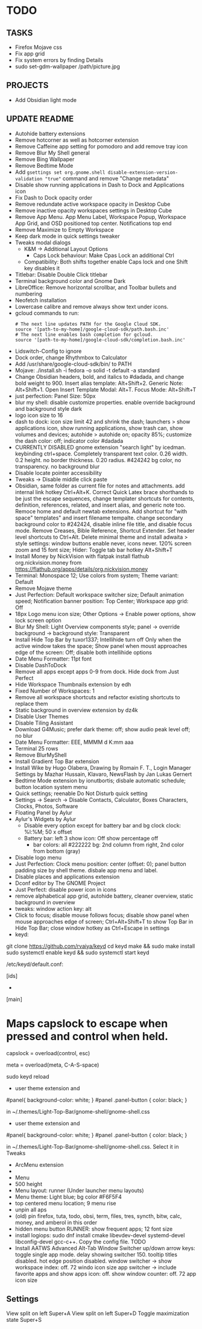 # TODO

## TASKS

- Firefox Mojave css
- Fix app grid
- Fix system errors by finding Details
- sudo set-gdm-wallpaper /path/picture.jpg

## PROJECTS

- Add Obsidian light mode

## UPDATE README

- Autohide battery extensions
- Remove hotcorner as well as hotcorner extension
- Remove Caffeine app setting for pomodoro and add remove tray icon
- Remove Blur My Shell general
- Remove Bing Wallpaper
- Remove Bedtime Mode
- Add `gsettings set org.gnome.shell disable-extension-version-validation "true"` command and remove "Change metadata"
- Disable show running applications in Dash to Dock and Applications icon
- Fix Dash to Dock opacity order
- Remove redundate active workspace opacity in Desktop Cube
- Remove inactive opacity workspaces settings in Desktop Cube
- Remove App Menu. App Menu Label, Workspace Popup, Workspace App Grid, and OSD positioned top center. Notifications top end
- Remove Maximize to Empty Workspace
- Keep dark mode in quick settings tweaker
- Tweaks modal dialogs
    - K&M -> Additional Layout Options
        - Caps Lock behaviour: Make Cpas Lock an additional Ctrl
    - Compatibility: Both shifts together enable Caps lock and one Shift key disables it
- Titlebar: Disable Double Click titlebar
- Terminal background color and Gnome Dark
- LibreOffice: Remove horizontal scrollbar, and Toolbar bullets and numbering
- Neofetch installation
- Lowercase calibre and remove always show text under icons.
- gcloud commands to run:
    ```
    # The next line updates PATH for the Google Cloud SDK.
    source '[path-to-my-home]/google-cloud-sdk/path.bash.inc'
    # The next line enables bash completion for gcloud.
    source '[path-to-my-home]/google-cloud-sdk/completion.bash.inc'
    ```
- Lidswitch-Config to ignore
- Dock order, change Rhythmbox to Calculator
- Add /usr/share/google-cloud-sdk/bin/ to PATH
- Mojave: ./install.sh -i fedora -o solid -t default -a standard
- Change Obsidian headers, bold, and italics to #dadada, and change bold weight to 900. Insert alias template: Alt+Shift+2. Generic Note: Alt+Shift+1. Open Insert Template Modal: Alt+T. Focus Mode: Alt+Shift+T
- just perfection: Panel Size: 50px
- blur my shell: disable customize properties. enable override background and background style dark
- logo icon size to 16
- dash to dock: icon size limit 42 and  shrink the dash; launchers > show applications icon, show running applications, show trash can, show volumes and devices; autohide > autohide on; opacity 85%; customize the dash color: off; indicator color #dadada
- CURRENTLY DISABLED gnome extension "search light" by icedman. keybinding ctrl+space. Completely transparent text color. 0.26 width. 0.2 height. no border thickness. 0.20 radius. #424242 bg color, no transparency. no background blur
- Disable locate pointer accessibility
- Tweaks -> Disable middle click paste
- Obsidian, same folder as current file for notes and attachments. add internal link hotkey Ctrl+Alt+K. Correct Quick Latex brace shorthands to be just the escape sequences, change templater shortcuts for contents, definition, references, related, and insert alias, and generic note too. Remoce home and default newtab extensions. Add shortcut for "with space" templates" and insert filename tempalte. change secondary background color to #242424, disable inline file title, and disable focus mode. Remove Creases, Bible Reference, Shortcut Extender. Set header level shortcuts to Ctrl+Alt. Delete minimal theme and install adwaita > style settings: window buttons enable never, icons never. 120% screen zoom and 15 font size; Hider: Toggle tab bar hotkey Alt+Shift+T
- Install Money by NickVision with flatpak install flathub org.nickvision.money from https://flathub.org/apps/details/org.nickvision.money
- Terminal: Monospace 12; Use colors from system; Theme variant: Default
- Remove Mojave theme
- Just Perfection: Default workspace switcher size; Default animation speed; Notification banner position: Top Center; Workspace app grid: Off
- 18px Logo menu icon size; Other Options -> Enable power options, show lock screen option
- Blur My Shell: Light Overview components style; panel -> override background -> background style: Transparent
- Install Hide Top Bar by tuxor1337; Intellihide turn off Only when the active window takes the space; Show panel when moust approaches edge of the screen: Off; disable both intellihide options
- Date Menu Formatter: 11pt font
- Disable DashToDock
- Remove all apps except apps 0-9 from dock. Hide dock from Just Perfect
- Hide Workspace Thumbnails extension by edh 
- Fixed Number of Workspaces: 1
- Remove all workspace shortcuts and refactor existing shortcuts to replace them
- Static background in overview extension by dz4k
- Disable User Themes
- Disable Tiling Assistant
- Download G4Music; prefer dark theme: off; show audio peak level off; no blur
- Date Menu Formatter: EEE,  MMMM d  K:mm aaa
- Terminal 25 rows
- Remove BlurMyShell
- Install Gradient Top Bar extension
- Install Wike by Hugo Olabera, Drawing by Romain F. T., Login Manager Settings by Mazhar Hussain, Klavaro, NewsFlash by Jan Lukas Gernert
- Bedtime Mode extension by ionutbortis; disbale automatic schedule; button location system menu
- Quick settings; reenable Do Not Disturb quick setting
- Settings -> Search -> Disable Contacts, Calculator, Boxes Characters, Clocks, Photos, Software
- Floating Panel by Aylur
- Aylur's Widgets by Aylur
    - Disable every option except for battery bar and bg clock
    clock: %l:%M; 50 x offset
    - Battery bar: left 3
        show icon: Off
        show percentage off
        - bar colors: all #222222
        bg: 2nd column from right, 2nd color from bottom (gray)
- Disable logo menu
- Just Perfection: Clock menu position: center (offset: 0); panel button padding size by shell theme. disbale app menu and label.
- Disable places and applications extension
- Dconf editor by The GNOME Project
- Just Perfect: disable power icon in icons
- remove alphabetical app grid, autohide battery, cleaner overview, static background in overview
- tweaks: window action key: alt
- Click to focus; disable mouse follows focus; disable show panel when mouse approaches edge of screen; Ctrl+Alt+Shift+T to show Top Bar in Hide Top Bar; close window hotkey as Ctrl+Escape in settings
- keyd:

git clone https://github.com/rvaiya/keyd
cd keyd
make && sudo make install
sudo systemctl enable keyd && sudo systemctl start keyd

/etc/keyd/default.conf:

[ids]

*

[main]

# Maps capslock to escape when pressed and control when held.
capslock = overload(control, esc)

meta = overload(meta, C-A-S-space)


sudo keyd reload

- user theme extension and 

#panel{
background-color: white;
}
#panel .panel-button {
color: black;
}

in ~/.themes/Light-Top-Bar/gnome-shell/gnome-shell.css

- user theme extension and 

#panel{
background-color: white;
}
#panel .panel-button {
color: black;
}

in ~/.themes/Light-Top-Bar/gnome-shell/gnome-shell.css. Select it in Tweaks

- ArcMenu extension
 - 
 - Menu
  - 500 height
  - Menu layout: runner (Under launcher menu layouts)
  - Menu theme: Light blue; bg color #F6F5F4
  - top centered menu location; 9 menu rise
  - unpin all aps
  - (old) pin firefox, tuta, todo, obsi, term, files, tres, syncth, bitw, calc, money, and amberol in this order
 - hidden menu button
 RUNNER: show frequent apps; 12 font size
- install logiops: sudo dnf install cmake libevdev-devel systemd-devel libconfig-devel gcc-c++. Copy the config file. TODO
- Install AATWS Advanced Alt-Tab Window Switcher
  up/down arrow keys: toggle single app mode. delay showing switcher 150. tooltip titles disabled. hot edge position disabled.
  window switcher -> show workspace index: off. 72 windo icon size
  app switcher -> include favorite apps and show apps icon: off. show window counter: off. 72 app icon size

## Settings

View split on left Super+A
View split on left Super+D
Toggle maximization state Super+S


